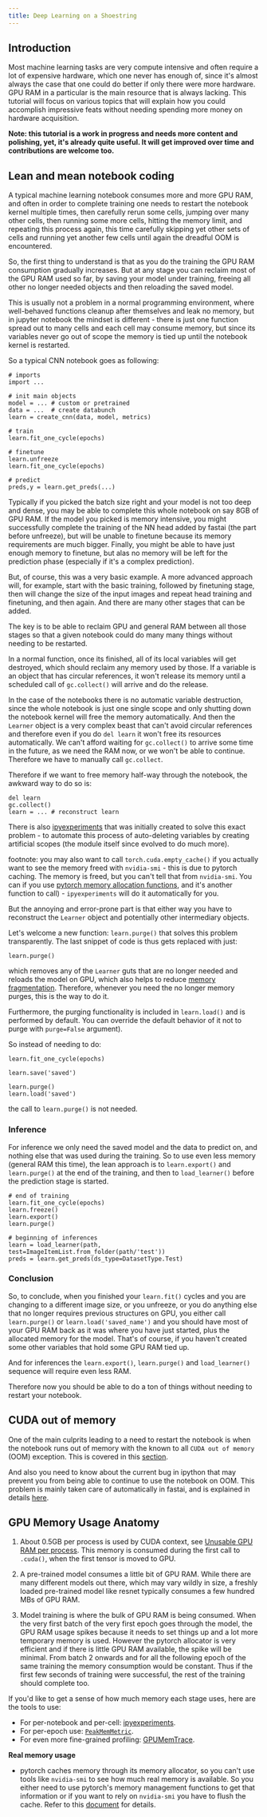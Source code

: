 ```yaml
---
title: Deep Learning on a Shoestring
---
```


## Introduction

Most machine learning tasks are very compute intensive and often require a lot of expensive hardware, which one never has enough of, since it's almost always the case that one could do better if only there were more hardware. GPU RAM in a particular is the main resource that is always lacking. This tutorial will focus on various topics that will explain how you could accomplish impressive feats without needing spending more money on hardware acquisition.

**Note: this tutorial is a work in progress and needs more content and polishing, yet, it's already quite useful. It will get improved over time and contributions are welcome too.**

## Lean and mean notebook coding

A typical machine learning notebook consumes more and more GPU RAM, and often in order to complete training one needs to restart the notebook kernel multiple times, then carefully rerun some cells, jumping over many other cells, then running some more cells, hitting the memory limit, and repeating this process again, this time carefully skipping yet other sets of cells and running yet another few cells until again the dreadful OOM is encountered.

So, the first thing to understand is that as you do the training the GPU RAM consumption gradually increases. But at any stage you can reclaim most of the GPU RAM used so far, by saving your model under training, freeing all other no longer needed objects and then reloading the saved model.

This is usually not a problem in a normal programming environment, where well-behaved functions cleanup after themselves and leak no memory, but in jupyter notebook the mindset is different - there is just one function spread out to many cells and each cell may consume memory, but since its variables never go out of scope the memory is tied up until the notebook kernel is restarted.

So a typical CNN notebook goes as following:

```
# imports
import ...

# init main objects
model = ... # custom or pretrained
data = ...  # create databunch
learn = create_cnn(data, model, metrics)

# train
learn.fit_one_cycle(epochs)

# finetune
learn.unfreeze
learn.fit_one_cycle(epochs)

# predict
preds,y = learn.get_preds(...)
```

Typically if you picked the batch size right and your model is not too deep and dense, you may be able to complete this whole notebook on say 8GB of GPU RAM. If the model you picked is memory intensive, you might successfully complete the training of the NN head added by fastai (the part before unfreeze), but will be unable to finetune because its memory requirements are much bigger. Finally, you might be able to have just enough memory to finetune, but alas no memory will be left for the prediction phase (especially if it's a complex prediction).

But, of course, this was a very basic example. A more advanced approach will, for example, start with the basic training, followed by finetuning stage, then will change the size of the input images and repeat head training and finetuning, and then again. And there are many other stages that can be added.

The key is to be able to reclaim GPU and general RAM between all those stages so that a given notebook could do many many things without needing to be restarted.

In a normal function, once its finished, all of its local variables will get destroyed, which should reclaim any memory used by those. If a variable is an object that has circular references, it won't release its memory until a scheduled call of `gc.collect()` will arrive and do the release.

In the case of the notebooks there is no automatic variable destruction, since the whole notebook is just one single scope and only shutting down the notebook kernel will free the memory automatically. And then the `Learner` object is a very complex beast that can't avoid circular references and therefore even if you do `del learn` it won't free its resources automatically. We can't afford waiting for `gc.collect()` to arrive some time in the future, as we need the RAM now, or we won't be able to continue. Therefore we have to manually call `gc.collect`.

Therefore if we want to free memory half-way through the notebook, the awkward way to do so is:

```
del learn
gc.collect()
learn = ... # reconstruct learn
```

There is also [ipyexperiments](https://github.com/stas00/ipyexperiments/) that was initially created to solve this exact problem - to automate this process of auto-deleting variables by creating artificial scopes (the module itself since evolved to do much more).

footnote: you may also want to call `torch.cuda.empty_cache()` if you actually want to see the memory freed with `nvidia-smi` - this is due to pytorch caching. The memory is freed, but you can't tell that from `nvidia-smi`. You can if you use [pytorch memory allocation functions](https://pytorch.org/docs/stable/notes/cuda.html#memory-management), and it's another function to call) - `ipyexperiments` will do it automatically for you.

But the annoying and error-prone part is that either way you have to reconstruct the `Learner` object and potentially other intermediary objects.

Let's welcome a new function: `learn.purge()` that solves this problem transparently. The last snippet of code is thus gets replaced with just:

```
learn.purge()
```
which removes any of the `Learner` guts that are no longer needed and reloads the model on GPU, which also helps to reduce [memory fragmentation](https://docs.fast.ai/dev/gpu.html#gpu-ram-fragmentation). Therefore, whenever you need the no longer memory purges, this is the way to do it.

Furthermore, the purging functionality is included in `learn.load()` and is performed by default. You can override the default behavior of it not to purge with `purge=False` argument).

So instead of needing to do:

```
learn.fit_one_cycle(epochs)

learn.save('saved')

learn.purge()
learn.load('saved')
```

the call to `learn.purge()` is not needed.



### Inference

For inference we only need the saved model and the data to predict on, and nothing else that was used during the training. So to use even less memory (general RAM this time), the lean approach is to `learn.export()` and `learn.purge()` at the end of the training, and then to `load_learner()` before the prediction stage is started.

```
# end of training
learn.fit_one_cycle(epochs)
learn.freeze()
learn.export()
learn.purge()

# beginning of inferences
learn = load_learner(path, test=ImageItemList.from_folder(path/'test'))
preds = learn.get_preds(ds_type=DatasetType.Test)
```


### Conclusion

So, to conclude, when you finished your `learn.fit()` cycles and you are changing to a different image size, or you unfreeze, or you do anything else that no longer requires previous structures on GPU, you either call `learn.purge()` or `learn.load('saved_name')` and you should have most of your GPU RAM back as it was where you have just started, plus the allocated memory for the model. That's of course, if you haven't created some other variables that hold some GPU RAM tied up.

And for inferences the  `learn.export()`, `learn.purge()` and `load_learner()` sequence will require even less RAM.

Therefore now you should be able to do a ton of things without needing to restart your notebook.


## CUDA out of memory

One of the main culprits leading to a need to restart the notebook is when the notebook runs out of memory with the known to all `CUDA out of memory` (OOM) exception. This is covered in this [section](https://docs.fast.ai/troubleshoot.html#cuda-out-of-memory-exception).

And also you need to know about the current bug in ipython that may prevent you from being able to continue to use the notebook on OOM. This problem is mainly taken care of automatically in fastai, and is explained in details [here](https://docs.fast.ai/troubleshoot.html#memory-leakage-on-exception).


## GPU Memory Usage Anatomy

1. About 0.5GB per process is used by CUDA context, see [Unusable GPU RAM per process](https://docs.fast.ai/dev/gpu.html#unusable-gpu-ram-per-process). This memory is consumed during the first call to `.cuda()`, when the first tensor is moved to GPU.

2. A pre-trained model consumes a little bit of GPU RAM. While there are many different models out there, which may vary wildly in size, a freshly loaded pre-trained model like resnet typically consumes a few hundred MBs of GPU RAM.

3. Model training is where the bulk of GPU RAM is being consumed. When the very first batch of the very first epoch goes through the model, the GPU RAM usage spikes because it needs to set things up and a lot more temporary memory is used. However the pytorch allocator is very efficient and if there is little GPU RAM available, the spike will be minimal. From batch 2 onwards and for all the following epoch of the same training the memory consumption would be constant. Thus if the first few seconds of training were successful, the rest of the training should complete too.

If you'd like to get a sense of how much memory each stage uses, here are the tools to use:

* For per-notebook and per-cell: [ipyexperiments](https://github.com/stas00/ipyexperiments/).
* For per-epoch use: [`PeakMemMetric`](/callbacks.mem.html#PeakMemMetric).
* For even more fine-grained profiling:  [GPUMemTrace](https://docs.fast.ai/utils.mem.html#GPUMemTrace).


**Real memory usage**

* pytorch caches memory through its memory allocator, so you can't use tools like `nvidia-smi` to see how much real memory is available. So you either need to use pytorch's memory management functions to get that information or if you want to rely on `nvidia-smi` you have to flush the cache. Refer to this [document](https://docs.fast.ai/dev/gpu.html#cached-memory) for details.
